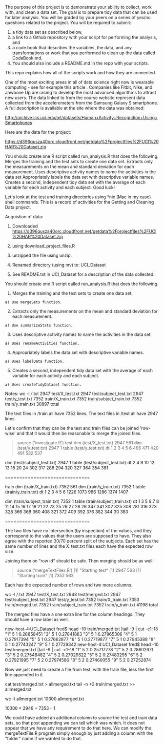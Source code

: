 The purpose of this project is to demonstrate your ability to collect, work with, and clean a data set. The goal is to prepare tidy data that can be used for later analysis. You will be graded by your peers on a series of yes/no questions related to the project. You will be required to submit: 

1) a tidy data set as described below, 
2) a link to a Github repository with your script for performing the analysis, and 
3) a code book that describes the variables, the data, and any transformations or 
   work that you    performed to clean up the data called CodeBook.md.
4) You should also include a README.md in the repo with your scripts. 

This repo explains how all of the scripts work and how they are connected.  

One of the most exciting areas in all of data science right now is wearable computing - see for example this article . Companies like Fitbit, Nike, and Jawbone Up are racing to develop the most advanced algorithms to attract new users. The data linked to from the course website represent data collected from the accelerometers from the Samsung Galaxy S smartphone. A full description is available at the site where the data was obtained: 

http://archive.ics.uci.edu/ml/datasets/Human+Activity+Recognition+Using+Smartphones 

Here are the data for the project: 

https://d396qusza40orc.cloudfront.net/getdata%2Fprojectfiles%2FUCI%20HAR%20Dataset.zip 

 You should create one R script called run_analysis.R that does the following. 
Merges the training and the test sets to create one data set.
Extracts only the measurements on the mean and standard deviation for each measurement. 
Uses descriptive activity names to name the activities in the data set
Appropriately labels the data set with descriptive variable names. 
Creates a second, independent tidy data set with the average of each variable for each activity and each subject. 
Good luck!

Let's look at the test and training directories using *nix (Mac in my case) shell commands.
This is a record of activities for the Getting and Cleaning Data project.

Acquistion of data: 
  1) Downloaded  https://d396qusza40orc.cloudfront.net/getdata%2Fprojectfiles%2FUCI%20HAR%20Dataset.zip
 
  2) using download_project_files.R

  3) unzipped the file using unzip.

  4) Renamed directory (using mv) to: UCI_Dataset

  5) See README.txt in UCI_Dataset for a description of the data collected.

You should create one R script called run_analysis.R that does the following.
 
  1) Merges the training and the test sets to create one data set.

    a) Use mergeSets function.

  2) Extracts only the measurements on the mean and standard deviation for each measurement. 

    a) Use summarizeStats function.

  3) Uses descriptive activity names to name the activities in the data set

    a) Uses renameActivities function.

  4) Appropriately labels the data set with descriptive variable names.
 
    a) Uses labelData function.

  5) Creates a second, independent tidy data set with the average of each variable for each activity and each subject. 

    a) Uses createTidyDataset function.


Notes:
wc -l */*.txt
    2947 test/X_test.txt
    2947 test/subject_test.txt
    2947 test/y_test.txt
    7352 train/X_train.txt
    7352 train/subject_train.txt
    7352 train/y_train.txt
   30897 total

The text files in /train all have 7352 lines.
The text files in /test  all have 2947 lines

Let's confirm that they can be the test and train files can be joined 'row-wise'
and that it would then be reasonable to merge the joined files.

> source ('investigate.R')
test
dim   (test/X_test.txt) 2947 561
dim   (test/y_test.txt) 2947 1
table (test/y_test.txt)
dt
  1   2   3   4   5   6 
496 471 420 491 532 537 

dim   (test/subject_test.txt) 2947 1
table (test/subject_test.txt)
dt
  2   4   9  10  12  13  18  20  24 
302 317 288 294 320 327 364 354 381 


==============================

train
dim   (train/X_train.txt) 7352 561
dim   (train/y_train.txt) 7352 1
table (train/y_train.txt)
dt
   1    2    3    4    5    6 
1226 1073  986 1286 1374 1407 

dim   (train/subject_train.txt) 7352 1
table (train/subject_train.txt)
dt
  1   3   5   6   7   8  11  14  15  16  17  19  21  22  23  25  26  27  28  29 
347 341 302 325 308 281 316 323 328 366 368 360 408 321 372 409 392 376 382 344 
 30 
383 


==============================

>

The two files have no intersection (by inspection) of the values, 
and they correspond to the values that the users are supposed to have.
They also agree with the reported 30/70 percent split of the subjects.
Each set has the same number of lines and the X_test.txt files each have the expected
row size.

Joining them on "row id" should be safe. Then merging should be as well.

> source ('mergeTextFiles.R')
[1] "Starting test"
[1] 2947  563
[1] "Starting train"
[1] 7352  563

Each has the expected number of rows and two more columns.

wc -l */*.txt
    2947 test/X_test.txt
    2948 test/merged.txt
    2947 test/subject_test.txt
    2947 test/y_test.txt
    7352 train/X_train.txt
    7353 train/merged.txt
    7352 train/subject_train.txt
    7352 train/y_train.txt
   41198 total

The merged files have a one extra line for the column headings. They should have
a row label as well.

new-host-4:UCI_Dataset fred$ head -10 train/merged.txt |tail -9 | cut -c1-18
"1" 5 1 0.28858451
"2" 5 1 0.27841883
"3" 5 1 0.27965306
"4" 5 1 0.27917394
"5" 5 1 0.27662877
"6" 5 1 0.27719877
"7" 5 1 0.27945388
"8" 5 1 0.27743247
"9" 5 1 0.27729342
new-host-4:UCI_Dataset fred$ head -10 test/merged.txt |tail -9 | cut -c1-18
"1" 5 2 0.25717778
"2" 5 2 0.28602671
"3" 5 2 0.27548482
"4" 5 2 0.27029822
"5" 5 2 0.27483295
"6" 5 2 0.27921995
"7" 5 2 0.27974586
"8" 5 2 0.27460055
"9" 5 2 0.27252874

Now we just need to create a file from test, with the train file, less the first line
appended to it.

cat test/merged.txt > allmerged.txt
tail -n +2 train/merged.txt >> allmerged.txt

wc -l allmerged.txt
   10300 allmerged.txt

10300 = 2948 + 7353 - 1

We could have added an additional column to source the test and train data sets,
so that post appending we can tell which was which. It does not appear that we
have any requirement to do that here. We can modify the mergeTextFile.R program
simply enough by just adding a column with the "folder" name if we wanted to do that.


